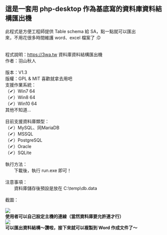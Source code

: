 這是一套用 php-desktop 作為基底寫的資料庫資料結構匯出機
-------------------------------------------------
此程式是方便工程師提供 Table schema 給 SA，點一點就可以匯出 <br>
來，不用花很多時間維護 word、excel 檔案了 :D <br>
<br>
<br>
程式說明：https://3wa.tw 資料庫資料結構匯出機 <br>
作者：羽山秋人 <br>                      
版本：V1.3 <br>
版權：GPL & MIT 喜歡就拿去用吧 <br>
支援作業系統：<br>
（✔）Win7 64 <br>
（✔）Win8 64 <br>
（✔）Win10 64 <br>
其他不知道...<br>
<br>
目前支援資料庫類型：<br>
（✔）MySQL、同MariaDB <br>
（✔）MSSQL <br>
（✔）PostgreSQL <br>
（✔）Oracle <br>
（✔）SQLite <br>
<br>
執行方法：<br>
　　下載後，執行 run.exe 即可！<br>
<br>
注意事項：<br>
　　資料庫儲存後預設是放在 C:\temp\db.data <br>
<br>
截圖：<br>
<br>
<img src='snapshots/snapshots1.png'>
<br>
<b>使用者可以自己設定主機的連線（當然資料庫要允許連才行）</b>
<br>
<img src='snapshots/snapshots2.png'>
<br>
<b>可以匯出資料結構～讚啦，接下來就可以複製到 Word 作成文件了～</b>
